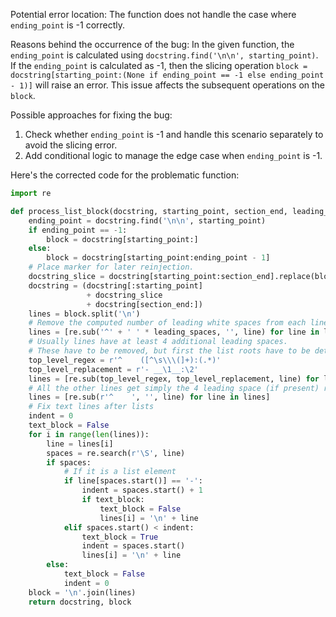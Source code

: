 Potential error location: The function does not handle the case where `ending_point` is -1 correctly.

Reasons behind the occurrence of the bug: 
In the given function, the `ending_point` is calculated using `docstring.find('\n\n', starting_point)`. If the `ending_point` is calculated as -1, then the slicing operation `block = docstring[starting_point:(None if ending_point == -1 else ending_point - 1)]` will raise an error. This issue affects the subsequent operations on the `block`.

Possible approaches for fixing the bug:
1. Check whether `ending_point` is -1 and handle this scenario separately to avoid the slicing error.
2. Add conditional logic to manage the edge case when `ending_point` is -1.

Here's the corrected code for the problematic function:

```python
import re

def process_list_block(docstring, starting_point, section_end, leading_spaces, marker):
    ending_point = docstring.find('\n\n', starting_point)
    if ending_point == -1:
        block = docstring[starting_point:]
    else:
        block = docstring[starting_point:ending_point - 1]
    # Place marker for later reinjection.
    docstring_slice = docstring[starting_point:section_end].replace(block, marker)
    docstring = (docstring[:starting_point]
                 + docstring_slice
                 + docstring[section_end:])
    lines = block.split('\n')
    # Remove the computed number of leading white spaces from each line.
    lines = [re.sub('^' + ' ' * leading_spaces, '', line) for line in lines]
    # Usually lines have at least 4 additional leading spaces.
    # These have to be removed, but first the list roots have to be detected.
    top_level_regex = r'^    ([^\s\\\(]+):(.*)'
    top_level_replacement = r'- __\1__:\2'
    lines = [re.sub(top_level_regex, top_level_replacement, line) for line in lines]
    # All the other lines get simply the 4 leading space (if present) removed
    lines = [re.sub(r'^    ', '', line) for line in lines]
    # Fix text lines after lists
    indent = 0
    text_block = False
    for i in range(len(lines)):
        line = lines[i]
        spaces = re.search(r'\S', line)
        if spaces:
            # If it is a list element
            if line[spaces.start()] == '-':
                indent = spaces.start() + 1
                if text_block:
                    text_block = False
                    lines[i] = '\n' + line
            elif spaces.start() < indent:
                text_block = True
                indent = spaces.start()
                lines[i] = '\n' + line
        else:
            text_block = False
            indent = 0
    block = '\n'.join(lines)
    return docstring, block
```
